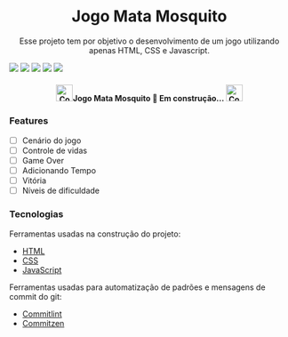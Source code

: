 <h1 align="center">Jogo Mata Mosquito</h1>

<p align="center">Esse projeto tem por objetivo o desenvolvimento de um jogo utilizando apenas HTML, CSS e Javascript.</p>

<!-- Badges HTML CSS JAVASCRIPT COMMITLINT COMMITZEN -->
<img src="https://img.shields.io/static/v1?label=H&message=HTML&color=important">
<img src="https://img.shields.io/static/v1?label=CSS&message=CSS&color=informational">
<img src="https://img.shields.io/static/v1?label=JS&message=JavaScript&color=yellow">
<img src="https://img.shields.io/static/v1?label=build&message=commitlint&color=success">
<img src="https://img.shields.io/static/v1?label=build&message=commitzen&color=success">


<!-- Status do projeto -->
<h4 align="center"><img width="30" src="https://emojis.slackmojis.com/emojis/images/1450319442/16/construction.gif?1450319442" alt="Construction">Jogo Mata Mosquito 🚀 Em construção... <img width="30" src="https://emojis.slackmojis.com/emojis/images/1450319442/16/construction.gif?1450319442" alt="Construction"></h4>

<!-- Tabela de conteúdos -->


<!-- Features -->
### Features

- [ ] Cenário do jogo
- [ ] Controle de vidas
- [ ] Game Over
- [ ] Adicionando Tempo
- [ ] Vitória
- [ ] Níveis de dificuldade

<!-- Demonstração da aplicação -->

<!-- Tecnologias utilizadas -->
### Tecnologias

Ferramentas usadas na construção do projeto:

- [HTML](https://www.w3schools.com/html/default.asp)
- [CSS](https://www.w3schools.com/css/)
- [JavaScript](https://www.w3schools.com/js/default.asp)

Ferramentas usadas para automatização de padrões e mensagens de commit do git:

- [Commitlint](https://github.com/conventional-changelog/commitlint#config)
- [Commitzen](https://github.com/leoforfree/cz-customizable)


<!-- Contribuição -->
<!-- Autor -->
<!-- Licença -->